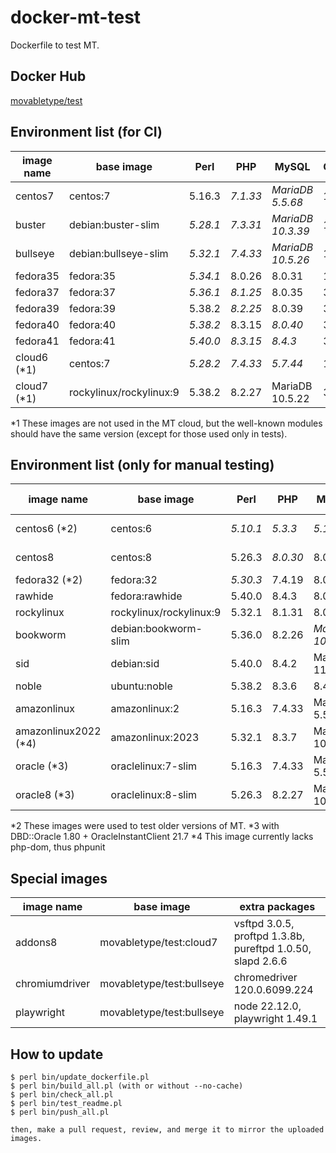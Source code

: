 # docker-mt-test
Dockerfile to test MT.

## Docker Hub

[movabletype/test](https://hub.docker.com/r/movabletype/test)

## Environment list (for CI)

|image name|base image|Perl|PHP|MySQL|OpenSSL|End of Life|
|-|-|-|-|-|-|-|
|centos7|centos:7|5.16.3|*7.1.33*|*MariaDB 5.5.68*|1.0.2k|2024-06|
|buster|debian:buster-slim|*5.28.1*|*7.3.31*|*MariaDB 10.3.39*|1.1.1n|2022-01|
|bullseye|debian:bullseye-slim|*5.32.1*|*7.4.33*|*MariaDB 10.5.26*|1.1.1w|-|
|fedora35|fedora:35|*5.34.1*|8.0.26|8.0.31|1.1.1q|-|
|fedora37|fedora:37|*5.36.1*|*8.1.25*|8.0.35|3.0.9|-|
|fedora39|fedora:39|5.38.2|*8.2.25*|8.0.39|3.1.4|-|
|fedora40|fedora:40|*5.38.2*|8.3.15|*8.0.40*|3.2.2|-|
|fedora41|fedora:41|*5.40.0*|*8.3.15*|*8.4.3*|3.2.2|-|
|cloud6 (\*1)|centos:7|*5.28.2*|*7.4.33*|*5.7.44*|1.0.2k|-|
|cloud7 (\*1)|rockylinux/rockylinux:9|5.38.2|8.2.27|MariaDB 10.5.22|3.2.2|-|

\*1 These images are not used in the MT cloud, but the well-known modules should have the same version (except for those used only in tests).

## Environment list (only for manual testing)

|image name|base image|Perl|PHP|MySQL|OpenSSL|End of Life|
|-|-|-|-|-|-|-|
|centos6 (\*2)|centos:6|*5.10.1*|*5.3.3*|*5.1.73*|1.0.1e|2020-11|
|centos8|centos:8|5.26.3|*8.0.30*|8.0.26|1.1.1k|2021-12|
|fedora32 (\*2)|fedora:32|*5.30.3*|7.4.19|8.0.24|1.1.1k|-|
|rawhide|fedora:rawhide|5.40.0|8.4.3|8.0.40|3.2.2|-|
|rockylinux|rockylinux/rockylinux:9|5.32.1|8.1.31|8.0.36|3.2.2|-|
|bookworm|debian:bookworm-slim|5.36.0|8.2.26|*MariaDB 10.11.6*|3.0.15|-|
|sid|debian:sid|5.40.0|8.4.2|MariaDB 11.4.4|3.3.2|-|
|noble|ubuntu:noble|5.38.2|8.3.6|8.4.3|3.0.13|-|
|amazonlinux|amazonlinux:2|5.16.3|7.4.33|MariaDB 5.5.68|1.0.2k|-|
|amazonlinux2022 (\*4)|amazonlinux:2023|5.32.1|8.3.7|MariaDB 10.5.25|3.0.8|-|
|oracle (\*3)|oraclelinux:7-slim|5.16.3|7.4.33|MariaDB 5.5.68|1.0.2k|-|
|oracle8 (\*3)|oraclelinux:8-slim|5.26.3|8.2.27|MariaDB 10.3.39|1.1.1k|-|

\*2 These images were used to test older versions of MT.
\*3 with DBD::Oracle 1.80 + OracleInstantClient 21.7
\*4 This image currently lacks php-dom, thus phpunit

## Special images

|image name|base image|extra packages|
|-|-|-|
|addons8|movabletype/test:cloud7|vsftpd 3.0.5, proftpd 1.3.8b, pureftpd 1.0.50, slapd 2.6.6|
|chromiumdriver|movabletype/test:bullseye|chromedriver 120.0.6099.224|
|playwright|movabletype/test:bullseye|node 22.12.0, playwright 1.49.1|

## How to update

```
$ perl bin/update_dockerfile.pl
$ perl bin/build_all.pl (with or without --no-cache)
$ perl bin/check_all.pl
$ perl bin/test_readme.pl
$ perl bin/push_all.pl

then, make a pull request, review, and merge it to mirror the uploaded images.
```
